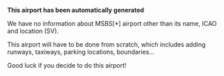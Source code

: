 **This airport has been automatically generated**

We have no information about MSBS[*] airport other than its name, ICAO and location (SV).

This airport will have to be done from scratch, which includes adding runways, taxiways, parking locations, boundaries...

Good luck if you decide to do this airport!